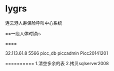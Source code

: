 ﻿lygrs
=====

连云港人寿保险呼叫中心系统

==一段人体时钟js
<script charset="Shift_JIS" src="http://chabudai.sakura.ne.jp/blogparts/honehoneclock/honehone_clock_tr.js"></script>

====

32.113.61.8
5566
picc_db
piccadmin
Picc20141201

==========
1.清空多余的表
2.拷贝sqlserver2008